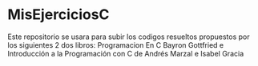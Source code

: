 MisEjerciciosC
==============

Este repositorio se usara para subir los codigos resueltos propuestos por los siguientes 2 dos libros:
Programacion En C Bayron Gottfried e  Introducción a la Programación con C de Andrés Marzal e Isabel Gracia
